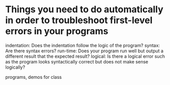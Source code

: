 # Things you need to do automatically in order to troubleshoot first-level errors in your programs

indentation: Does the indentation follow the logic of the program?
syntax: Are there syntax errors?
run-time: Does your program run well but output a different result that the expected result?
logical: Is there a logical error such as the program looks syntactically correct but does not make sense logically? 


programs, demos for class
